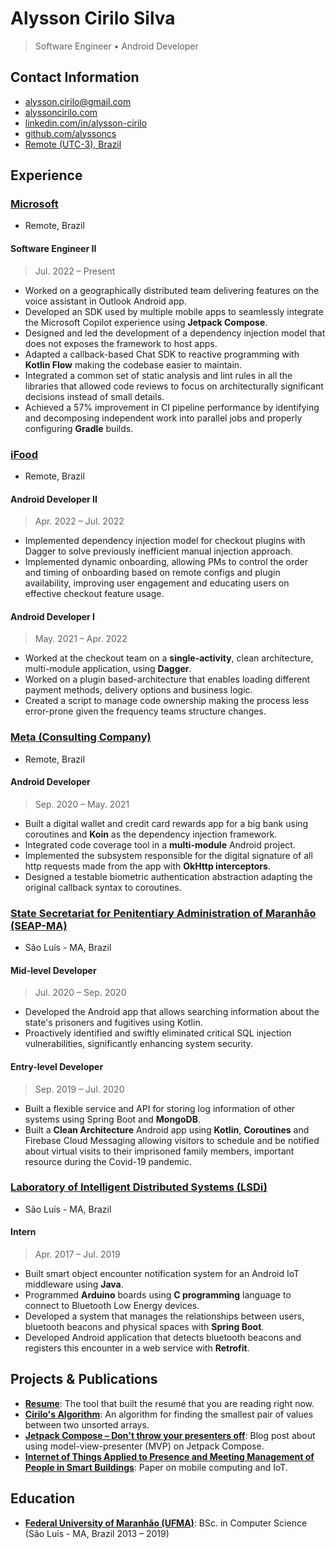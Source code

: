 # Alysson Cirilo Silva
> Software Engineer • Android Developer

## Contact Information
- [alysson.cirilo@gmail.com](mailto:alysson.cirilo@gmail.com)
- [alyssoncirilo.com](https://www.linkedin.com/in/alysson-cirilo)
- [linkedin.com/in/alysson-cirilo](https://www.linkedin.com/in/alysson-cirilo)
- [github.com/alyssoncs](https://www.github.com/alyssoncs)
- [Remote (UTC-3), Brazil](https://www.google.com/maps?q=+Maranhão,+Brazil)

## Experience
### [Microsoft](https://www.microsoft.com/)
- Remote, Brazil

#### Software Engineer II
> Jul. 2022 – Present
- Worked on a geographically distributed team delivering features on the voice assistant in Outlook Android app.
- Developed an SDK used by multiple mobile apps to seamlessly integrate the Microsoft Copilot experience using **Jetpack Compose**.
- Designed and led the development of a dependency injection model that does not exposes the framework to host apps.
- Adapted a callback-based Chat SDK to reactive programming with **Kotlin Flow** making the codebase easier to maintain.
- Integrated a common set of static analysis and lint rules in all the libraries that allowed code reviews to focus on architecturally significant decisions instead of small details.
- Achieved a 57% improvement in CI pipeline performance by identifying and decomposing independent work into parallel jobs and properly configuring **Gradle** builds.

### [iFood](https://www.ifood.com.br/)
- Remote, Brazil

#### Android Developer II
> Apr. 2022 – Jul. 2022
- Implemented dependency injection model for checkout plugins with Dagger to solve previously inefficient manual injection approach.
- Implemented dynamic onboarding, allowing PMs to control the order and timing of onboarding based on remote configs and plugin availability, improving user engagement and educating users on effective checkout feature usage.

#### Android Developer I
> May. 2021 – Apr. 2022
- Worked at the checkout team on a **single-activity**, clean architecture, multi-module application, using **Dagger**.
- Worked on a plugin based-architecture that enables loading different payment methods, delivery options and business logic.
- Created a script to manage code ownership making the process less error-prone given the frequency teams structure changes.

### [Meta (Consulting Company)](https://www.meta.com.br/)
- Remote, Brazil

#### Android Developer
> Sep. 2020 – May. 2021
- Built a digital wallet and credit card rewards app for a big bank using coroutines and **Koin** as the dependency injection framework.
- Integrated code coverage tool in a **multi-module** Android project.
- Implemented the subsystem responsible for the digital signature of all http requests made from the app with **OkHttp interceptors**.
- Designed a testable biometric authentication abstraction adapting the original callback syntax to coroutines.

### [State Secretariat for Penitentiary Administration of Maranhão (SEAP-MA)](http://seap.ma.gov.br/)
- São Luís - MA, Brazil

#### Mid-level Developer
> Jul. 2020 – Sep. 2020
- Developed the Android app that allows searching information about the state's prisoners and fugitives using Kotlin.
- Proactively identified and swiftly eliminated critical SQL injection vulnerabilities, significantly enhancing system security.

#### Entry-level Developer
> Sep. 2019 – Jul. 2020
- Built a flexible service and API for storing log information of other systems using Spring Boot and **MongoDB**.
- Built a **Clean Architecture** Android app using **Kotlin**, **Coroutines** and Firebase Cloud Messaging allowing visitors to schedule and be notified about virtual visits to their imprisoned family members, important resource during the Covid-19 pandemic.

### [Laboratory of Intelligent Distributed Systems (LSDi)](http://www.lsdi.ufma.br)
- São Luís - MA, Brazil

#### Intern
> Apr. 2017 – Jul. 2019
- Built smart object encounter notification system for an Android IoT middleware using **Java**.
- Programmed **Arduino** boards using **C programming** language to connect to Bluetooth Low Energy devices.
- Developed a system that manages the relationships between users, bluetooth beacons and physical spaces with **Spring Boot**.
- Developed Android application that detects bluetooth beacons and registers this encounter in a web service with **Retrofit**.

## Projects & Publications
- **[Resume](https://github.com/alyssoncs/resume/)**: The tool that built the resumé that you are reading right now.
- **[Cirilo's Algorithm](https://github.com/alyssoncs/cirilo-algorithm/)**: An algorithm for finding the smallest pair of values between two unsorted arrays.
- **[Jetpack Compose – Don't throw your presenters off](https://dev.to/alyssoncs/jetpack-compose-don-t-throw-your-presenters-off-43fk)**: Blog post about using model-view-presenter (MVP) on Jetpack Compose.
- **[Internet of Things Applied to Presence and Meeting Management of People in Smart Buildings](https://revistas.unifacs.br/index.php/rsc/article/view/6890)**: Paper on mobile computing and IoT.

## Education
- **[Federal University of Maranhão (UFMA)](https://portalpadrao.ufma.br/site/)**: BSc. in Computer Science (São Luís - MA, Brazil 2013 – 2019)
